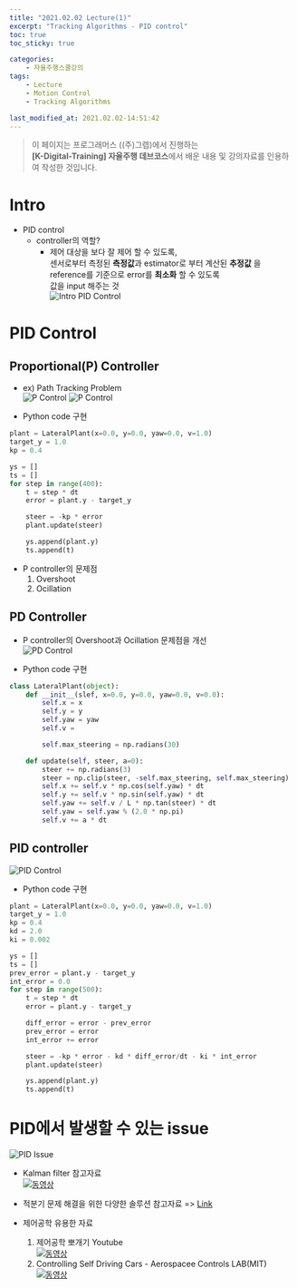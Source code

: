 ```yaml
---
title: "2021.02.02 Lecture(1)"
excerpt: "Tracking Algorithms - PID control"
toc: true
toc_sticky: true

categories:
    - 자율주행스쿨강의
tags:
    - Lecture
    - Motion Control
    - Tracking Algorithms

last_modified_at: 2021.02.02-14:51:42 
---
```


>이 페이지는 프로그래머스 ((주)그렙)에서 진행하는\
**[K-Digital-Training] 자율주행 데브코스**에서 배운 내용 및 강의자료를 인용하여 작성한 것입니다.

# Intro
- PID control
    - controller의 역할?
        - 제어 대상을 보다 잘 제어 할 수 있도록,\
        센서로부터 측정된 **측정값**과 estimator로 부터 계산된 **추정값** 을 reference를 기준으로 error를 **최소화** 할 수 있도록\
        값을 input 해주는 것\
![Intro PID Control](/assets/images/lecture/week10_imgs/intro_pid_control.jpeg)

# PID Control
## Proportional(P) Controller
- ex) Path Tracking Problem\
![P Control](/assets/images/lecture/week10_imgs/p_control_01.jpeg)
![P Control](/assets/images/lecture/week10_imgs/p_control_02.jpeg)

- Python code 구현

```python
plant = LateralPlant(x=0.0, y=0.0, yaw=0.0, v=1.0)
target_y = 1.0
kp = 0.4

ys = []
ts = []
for step in range(400):
    t = step * dt
    error = plant.y - target_y

    steer = -kp * error
    plant.update(steer)

    ys.append(plant.y)
    ts.append(t)
```

- P controller의 문제점
    1. Overshoot
    2. Ocillation

## PD Controller
- P controller의 Overshoot과 Ocillation 문제점을 개선\
![PD Control](/assets/images/lecture/week10_imgs/pd_control.jpeg)

- Python code 구현

```python
class LateralPlant(object):
    def __init__(slef, x=0.0, y=0.0, yaw=0.0, v=0.0):
        self.x = x
        self.y = y
        self.yaw = yaw
        self.v = 

        self.max_steering = np.radians(30)

    def update(self, steer, a=0):
        steer += np.radians(3)
        steer = np.clip(steer, -self.max_steering, self.max_steering)
        self.x += self.v * np.cos(self.yaw) * dt
        self.y += self.v * np.sin(self.yaw) * dt
        self.yaw += self.v / L * np.tan(steer) * dt
        self.yaw = self.yaw % (2.0 * np.pi)
        self.v += a * dt
```

## PID controller
![PID Control](/assets/images/lecture/week10_imgs/pid_control.jpeg)

- Python code 구현

```python
plant = LateralPlant(x=0.0, y=0.0, yaw=0.0, v=1.0)
target_y = 1.0
kp = 0.4
kd = 2.0
ki = 0.002

ys = []
ts = []
prev_error = plant.y - target_y
int_error = 0.0
for step in range(500):
    t = step * dt
    error = plant.y - target_y

    diff_error = error - prev_error
    prev_error = error
    int_error += error

    steer = -kp * error - kd * diff_error/dt - ki * int_error
    plant.update(steer)

    ys.append(plant.y)
    ts.append(t)
```

# PID에서 발생할 수 있는 issue
![PID Issue](/assets/images/lecture/week10_imgs/pid_issue.jpeg)

- Kalman filter 참고자료\
[![동영상](https://img.youtube.com/vi/mwn8xhgNpFY/0.jpg)](https://youtu.be/WNIDcT0Zdj4)

- 적분기 문제 해결을 위한 다양한 솔루션 참고자료 => [Link](http://brettbeauregard.com/blog/2011/04/improving-the-beginner%E2%80%99s-pid-reset-windup)
- 제어공학 유용한 자료
    1. 제어공학 뽀개기 Youtube\
[![동영상](https://img.youtube.com/vi/pVjKo_OVhU4/0.jpg)](https://youtu.be/pVjKo_OVhU4)
    2. Controlling Self Driving Cars - Aerospacee Controls LAB(MIT)\
[![동영상](https://img.youtube.com/vi/4Y7zG48uHRo/0.jpg)](https://youtu.be/4Y7zG48uHRo)
